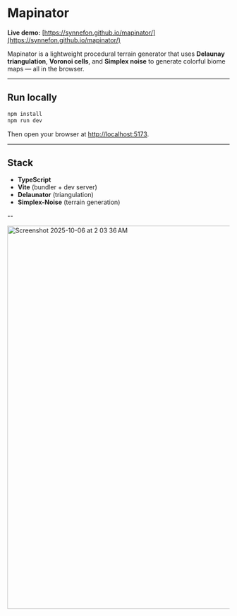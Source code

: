 # Mapinator  
**Live demo:** [https://synnefon.github.io/mapinator/](https://synnefon.github.io/mapinator/)

Mapinator is a lightweight procedural terrain generator that uses **Delaunay triangulation**, **Voronoi cells**, and **Simplex noise** to generate colorful biome maps — all in the browser.

---

## Run locally

```bash
npm install
npm run dev
```

Then open your browser at [http://localhost:5173](http://localhost:5173).

---

## Stack

- **TypeScript**  
- **Vite** (bundler + dev server)  
- **Delaunator** (triangulation)  
- **Simplex-Noise** (terrain generation)  

--

<img width="1312" height="868" alt="Screenshot 2025-10-06 at 2 03 36 AM" src="https://github.com/user-attachments/assets/9d4dfb88-11ab-4bdd-a6ca-01db4a0d0c01" />

